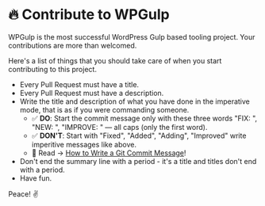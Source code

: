 # 🔥 Contribute to WPGulp

WPGulp is the most successful WordPress Gulp based tooling project. Your contributions are more than welcomed. 

Here's a list of things that you should take care of when you start contributing to this project.

- Every Pull Request must have a title.
- Every Pull Request must have a description.
- Write the title and description of what you have done in the imperative mode, that is as if you were commanding someone. 
    - ✅ **DO**: Start the commit message only with these three words "FIX: ", "NEW: ", "IMPROVE: " — all caps (only the first word).
    - ✅ **DON'T**: Start with "Fixed", "Added", "Adding", "Improved" write imperitive messages like above.
    - 🎯 Read → [How to Write a Git Commit Message](https://chris.beams.io/posts/git-commit/)!
- Don't end the summary line with a period - it's a title and titles don't end with a period.
- Have fun.

Peace! ✌️
